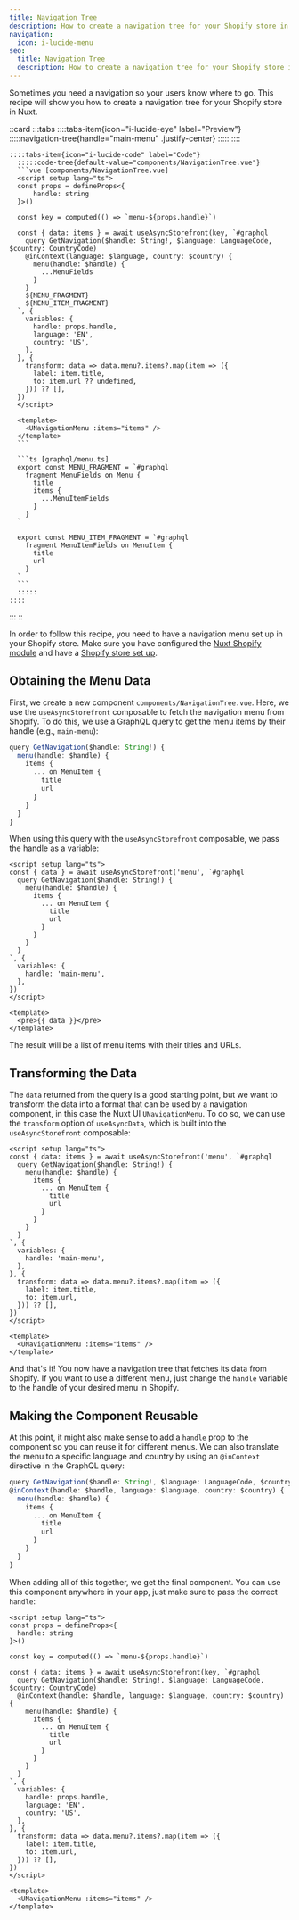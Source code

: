 ```yaml
---
title: Navigation Tree
description: How to create a navigation tree for your Shopify store in Nuxt
navigation:
  icon: i-lucide-menu
seo:
  title: Navigation Tree
  description: How to create a navigation tree for your Shopify store in Nuxt
---
```


Sometimes you need a navigation so your users know where to go.
This recipe will show you how to create a navigation tree for your Shopify store in Nuxt.

::card
  :::tabs
    ::::tabs-item{icon="i-lucide-eye" label="Preview"}
      :::::navigation-tree{handle="main-menu" .justify-center}
      :::::
    ::::

    ::::tabs-item{icon="i-lucide-code" label="Code"}
      :::::code-tree{default-value="components/NavigationTree.vue"}
      ```vue [components/NavigationTree.vue]
      <script setup lang="ts">
      const props = defineProps<{
          handle: string
      }>()

      const key = computed(() => `menu-${props.handle}`)

      const { data: items } = await useAsyncStorefront(key, `#graphql
        query GetNavigation($handle: String!, $language: LanguageCode, $country: CountryCode)
        @inContext(language: $language, country: $country) {
          menu(handle: $handle) {
            ...MenuFields
          }
        }
        ${MENU_FRAGMENT}
        ${MENU_ITEM_FRAGMENT}
      `, {
        variables: {
          handle: props.handle,
          language: 'EN',
          country: 'US',
        },
      }, {
        transform: data => data.menu?.items?.map(item => ({
          label: item.title,
          to: item.url ?? undefined,
        })) ?? [],
      })
      </script>

      <template>
        <UNavigationMenu :items="items" />
      </template>
      ```

      ```ts [graphql/menu.ts]
      export const MENU_FRAGMENT = `#graphql
        fragment MenuFields on Menu {
          title
          items {
            ...MenuItemFields
          }
        }
      `

      export const MENU_ITEM_FRAGMENT = `#graphql
        fragment MenuItemFields on MenuItem {
          title
          url
        }
      `
      ```
      :::::
    ::::
  :::
::

In order to follow this recipe, you need to have a navigation menu set up in your Shopify store.
Make sure you have configured the [Nuxt Shopify module](/essentials/configuration) and have a [Shopify store set up](/essentials/setup-shopify).

## Obtaining the Menu Data

First, we create a new component `components/NavigationTree.vue`.
Here, we use the `useAsyncStorefront` composable to fetch the navigation menu from Shopify.
To do this, we use a GraphQL query to get the menu items by their handle (e.g., `main-menu`):

```ts
query GetNavigation($handle: String!) {
  menu(handle: $handle) {
    items {
      ... on MenuItem {
        title
        url
      }
    }
  }
}
```

When using this query with the `useAsyncStorefront` composable, we pass the handle as a variable:

```vue [~/components/NavigationTree.vue]
<script setup lang="ts">
const { data } = await useAsyncStorefront('menu', `#graphql
  query GetNavigation($handle: String!) {
    menu(handle: $handle) {
      items {
        ... on MenuItem {
          title
          url
        }
      }
    }
  }
`, {
  variables: {
    handle: 'main-menu',
  },
})
</script>

<template>
  <pre>{{ data }}</pre>
</template>
```

The result will be a list of menu items with their titles and URLs.

## Transforming the Data

The `data` returned from the query is a good starting point, but we want to transform the data into a format that
can be used by a navigation component, in this case the Nuxt UI `UNavigationMenu`.
To do so, we can use the `transform` option of `useAsyncData`, which is built into the `useAsyncStorefront` composable:

```vue [~/components/NavigationTree.vue]
<script setup lang="ts">
const { data: items } = await useAsyncStorefront('menu', `#graphql
  query GetNavigation($handle: String!) {
    menu(handle: $handle) {
      items {
        ... on MenuItem {
          title
          url
        }
      }
    }
  }
`, {
  variables: {
    handle: 'main-menu',
  },
}, {
  transform: data => data.menu?.items?.map(item => ({
    label: item.title,
    to: item.url,
  })) ?? [],
})
</script>

<template>
  <UNavigationMenu :items="items" />
</template>
```

And that's it! You now have a navigation tree that fetches its data from Shopify.
If you want to use a different menu, just change the `handle` variable to the handle of your desired menu in Shopify.

## Making the Component Reusable

At this point, it might also make sense to add a `handle` prop to the component so you can reuse it for different menus.
We can also translate the menu to a specific language and country by using an `@inContext` directive in the GraphQL query:

```ts
query GetNavigation($handle: String!, $language: LanguageCode, $country: CountryCode)
@inContext(handle: $handle, language: $language, country: $country) {
  menu(handle: $handle) {
    items {
      ... on MenuItem {
        title
        url
      }
    }
  }
}
```

When adding all of this together, we get the final component.
You can use this component anywhere in your app, just make sure to pass the correct `handle`:

```vue [~/components/NavigationTree.vue]
<script setup lang="ts">
const props = defineProps<{
  handle: string
}>()

const key = computed(() => `menu-${props.handle}`)

const { data: items } = await useAsyncStorefront(key, `#graphql
  query GetNavigation($handle: String!, $language: LanguageCode, $country: CountryCode)
  @inContext(handle: $handle, language: $language, country: $country) {
    menu(handle: $handle) {
      items {
        ... on MenuItem {
          title
          url
        }
      }
    }
  }
`, {
  variables: {
    handle: props.handle,
    language: 'EN',
    country: 'US',
  },
}, {
  transform: data => data.menu?.items?.map(item => ({
    label: item.title,
    to: item.url,
  })) ?? [],
})
</script>

<template>
  <UNavigationMenu :items="items" />
</template>
```
